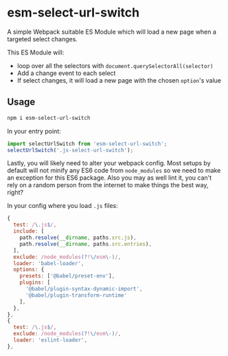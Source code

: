# esm-select-url-switch

A simple Webpack suitable ES Module which will load a new page when a targeted select changes.

This ES Module will:

- loop over all the selectors with `document.querySelectorAll(selector)`
- Add a change event to each select
- If select changes, it will load a new page with the chosen `option`'s value

## Usage

```bash
npm i esm-select-url-switch
```

In your entry point:

```js
import selectUrlSwitch from 'esm-select-url-switch';
selectUrlSwitch('.js-select-url-switch');
```

Lastly, you will likely need to alter your webpack config. Most setups by default will not minify any ES6 code from `node_modules` so we need to make an exception for this ES6 package. Also you may as well lint it, you can't rely on a random person from the internet to make things the best way, right?

In your config where you load `.js` files:

```js
{
  test: /\.js$/,
  include: [
    path.resolve(__dirname, paths.src.js),
    path.resolve(__dirname, paths.src.entries),
  ],
  exclude: /node_modules(?!\/esm\-)/,
  loader: 'babel-loader',
  options: {
    presets: ['@babel/preset-env'],
    plugins: [
      '@babel/plugin-syntax-dynamic-import',
      '@babel/plugin-transform-runtime'
    ],
  },
},
{
  test: /\.js$/,
  exclude: /node_modules(?!\/esm\-)/,
  loader: 'eslint-loader',
},
```
